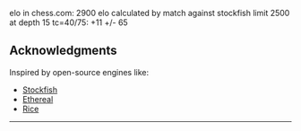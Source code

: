elo in chess.com: 2900
elo calculated by match against stockfish limit 2500 at depth 15 tc=40/75: +11 +/- 65

## Acknowledgments

Inspired by open-source engines like:

- [Stockfish](https://stockfishchess.org/)
- [Ethereal](https://github.com/AndyGrant/Ethereal)
- [Rice](https://github.com/rafid-dev/rice)

---


